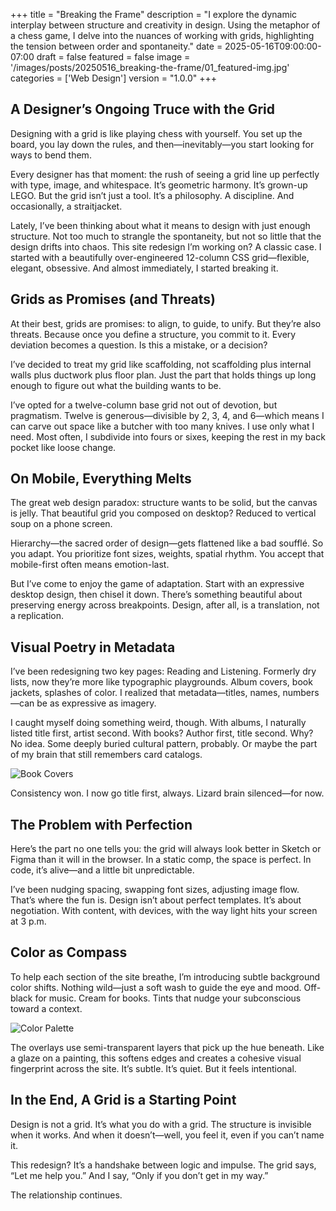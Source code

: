 +++
title = "Breaking the Frame"
description = "I explore the dynamic interplay between structure and creativity in design. Using the metaphor of a chess game, I delve into the nuances of working with grids, highlighting the tension between order and spontaneity."
date = 2025-05-16T09:00:00-07:00
draft = false
featured = false
image = '/images/posts/20250516_breaking-the-frame/01_featured-img.jpg'
categories = ['Web Design']
version = "1.0.0"
+++

## A Designer’s Ongoing Truce with the Grid

Designing with a grid is like playing chess with yourself. You set up the board, you lay down the rules, and then—inevitably—you start looking for ways to bend them.

Every designer has that moment: the rush of seeing a grid line up perfectly with type, image, and whitespace. It’s geometric harmony. It’s grown-up LEGO. But the grid isn’t just a tool. It’s a philosophy. A discipline. And occasionally, a straitjacket.

Lately, I’ve been thinking about what it means to design with just enough structure. Not too much to strangle the spontaneity, but not so little that the design drifts into chaos. This site redesign I’m working on? A classic case. I started with a beautifully over-engineered 12-column CSS grid—flexible, elegant, obsessive. And almost immediately, I started breaking it.

## Grids as Promises (and Threats)

At their best, grids are promises: to align, to guide, to unify. But they’re also threats. Because once you define a structure, you commit to it. Every deviation becomes a question. Is this a mistake, or a decision?

I’ve decided to treat my grid like scaffolding, not scaffolding plus internal walls plus ductwork plus floor plan. Just the part that holds things up long enough to figure out what the building wants to be.

I’ve opted for a twelve-column base grid not out of devotion, but pragmatism. Twelve is generous—divisible by 2, 3, 4, and 6—which means I can carve out space like a butcher with too many knives. I use only what I need. Most often, I subdivide into fours or sixes, keeping the rest in my back pocket like loose change.

## On Mobile, Everything Melts

The great web design paradox: structure wants to be solid, but the canvas is jelly. That beautiful grid you composed on desktop? Reduced to vertical soup on a phone screen.

Hierarchy—the sacred order of design—gets flattened like a bad soufflé. So you adapt. You prioritize font sizes, weights, spatial rhythm. You accept that mobile-first often means emotion-last.

But I’ve come to enjoy the game of adaptation. Start with an expressive desktop design, then chisel it down. There’s something beautiful about preserving energy across breakpoints. Design, after all, is a translation, not a replication.

## Visual Poetry in Metadata

I’ve been redesigning two key pages: Reading and Listening. Formerly dry lists, now they’re more like typographic playgrounds. Album covers, book jackets, splashes of color. I realized that metadata—titles, names, numbers—can be as expressive as imagery.

I caught myself doing something weird, though. With albums, I naturally listed title first, artist second. With books? Author first, title second. Why? No idea. Some deeply buried cultural pattern, probably. Or maybe the part of my brain that still remembers card catalogs.

![Book Covers](/images/posts/20250516_breaking-the-frame/02_book-covers.jpg "Book Covers")

Consistency won. I now go title first, always. Lizard brain silenced—for now.

## The Problem with Perfection

Here’s the part no one tells you: the grid will always look better in Sketch or Figma than it will in the browser. In a static comp, the space is perfect. In code, it’s alive—and a little bit unpredictable.

I’ve been nudging spacing, swapping font sizes, adjusting image flow. That’s where the fun is. Design isn’t about perfect templates. It’s about negotiation. With content, with devices, with the way light hits your screen at 3 p.m.

## Color as Compass

To help each section of the site breathe, I’m introducing subtle background color shifts. Nothing wild—just a soft wash to guide the eye and mood. Off-black for music. Cream for books. Tints that nudge your subconscious toward a context.

![Color Palette](/images/posts/20250516_breaking-the-frame/03_color-palette.jpg "Color Palette")

The overlays use semi-transparent layers that pick up the hue beneath. Like a glaze on a painting, this softens edges and creates a cohesive visual fingerprint across the site. It’s subtle. It’s quiet. But it feels intentional.

## In the End, A Grid is a Starting Point

Design is not a grid. It’s what you do with a grid. The structure is invisible when it works. And when it doesn’t—well, you feel it, even if you can’t name it.

This redesign? It’s a handshake between logic and impulse. The grid says, “Let me help you.” And I say, “Only if you don’t get in my way.”

The relationship continues.
